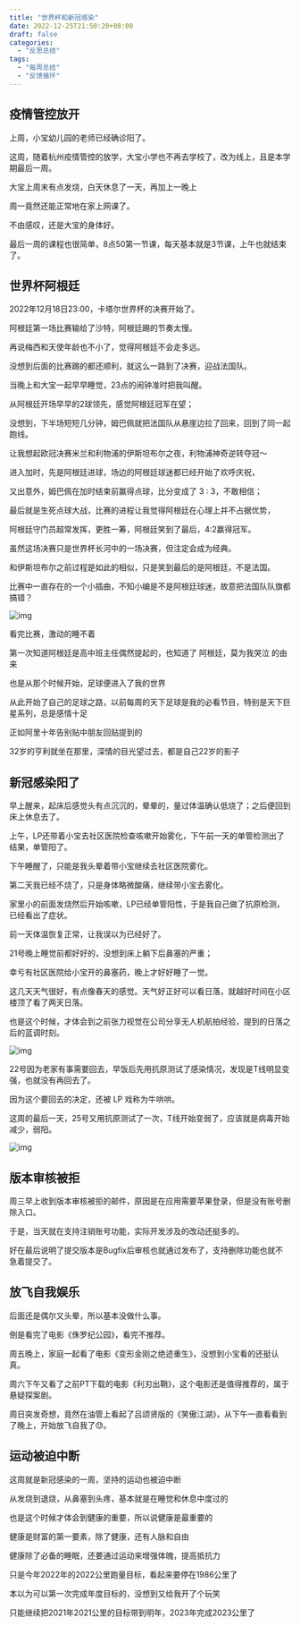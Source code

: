 ```yaml
---
title: "世界杯和新冠感染"
date: 2022-12-25T21:50:20+08:00
draft: false
categories:
  - "反思总结"
tags:
  - "每周总结"
  - "反馈循环"
---
```


## 疫情管控放开

上周，小宝幼儿园的老师已经确诊阳了。

这周，随着杭州疫情管控的放学，大宝小学也不再去学校了，改为线上，且是本学期最后一周。

大宝上周末有点发烧，白天休息了一天，再加上一晚上

周一竟然还能正常地在家上网课了。

不由感叹，还是大宝的身体好。

最后一周的课程也很简单，8点50第一节课，每天基本就是3节课，上午也就结束了。

## 世界杯阿根廷

2022年12月18日23:00，卡塔尔世界杯的决赛开始了。

阿根廷第一场比赛输给了沙特，阿根廷踢的节奏太慢。

再说梅西和天使年龄也不小了，觉得阿根廷不会走多远。

没想到后面的比赛踢的都还顺利，就这么一路到了决赛，迎战法国队。

当晚上和大宝一起早早睡觉，23点的闹钟准时把我叫醒。

从阿根廷开场早早的2球领先，感觉阿根廷冠军在望；

没想到，下半场短短几分钟，姆巴佩就把法国队从悬崖边拉了回来，回到了同一起跑线。

让我想起欧冠决赛米兰和利物浦的伊斯坦布尔之夜，利物浦神奇逆转夺冠～

进入加时，先是阿根廷进球，场边的阿根廷球迷都已经开始了欢呼庆祝，

又出意外，姆巴佩在加时结束前赢得点球，比分变成了 3 : 3，不敢相信；

最后就是生死点球大战，比赛的进程让我觉得阿根廷在心理上并不占据优势，

阿根廷守门员超常发挥，更胜一筹，阿根廷笑到了最后，4:2赢得冠军。

虽然这场决赛只是世界杯长河中的一场决赛，但注定会成为经典。

和伊斯坦布尔之前过程是如此的相似，只是笑到最后的是阿根廷，不是法国。



比赛中一直存在的一个小插曲，不知小编是不是阿根廷球迷，故意把法国队队旗都搞错？

![img](https://cdn.nlark.com/yuque/0/2023/png/177619/1672579329961-542d6cab-39f6-4146-99d6-550a7fbaeae9.png)



看完比赛，激动的睡不着

第一次知道阿根廷是高中班主任偶然提起的，也知道了 阿根廷，莫为我哭泣 的由来

也是从那个时候开始，足球便进入了我的世界

从此开始了自己的足球之路，以前每周的天下足球是我的必看节目，特别是天下巨星系列，总是感情十足

正如阿里十年告别贴中朋友回贴提到的

32岁的亨利就坐在那里，深情的目光望过去，都是自己22岁的影子

## 新冠感染阳了

早上醒来，起床后感觉头有点沉沉的，晕晕的，量过体温确认低烧了；之后便回到床上休息去了。

上午，LP还带着小宝去社区医院检查咳嗽开始雾化，下午前一天的单管检测出了结果，单管阳了。

下午睡醒了，只能是我头晕着带小宝继续去社区医院雾化。

第二天我已经不烧了，只是身体略微酸痛，继续带小宝去雾化。

家里小的前面发烧然后开始咳嗽，LP已经单管阳性，于是我自己做了抗原检测，已经看出了症状。

前一天体温恢复正常，让我误以为已经好了。

21号晚上睡觉前都好好的，没想到床上躺下后鼻塞的严重；

幸亏有社区医院给小宝开的鼻塞药，晚上才好好睡了一觉。

这几天天气很好，有点像春天的感觉。天气好正好可以看日落，就越好时间在小区楼顶了看了两天日落。

也是这个时候，才体会到之前张力视觉在公司分享无人机航拍经验，提到的日落之后的蓝调时刻。

![img](https://cdn.nlark.com/yuque/0/2023/png/177619/1672586256374-fa4fe860-b9a7-4251-a4e5-7465a988550e.png)

22号因为老家有事需要回去，早饭后先用抗原测试了感染情况，发现是T线明显变强，也就没有再回去了。

因为这个要回去的决定，还被 LP 戏称为牛哄哄。

这周的最后一天，25号又用抗原测试了一次，T线开始变弱了，应该就是病毒开始减少，弱阳。

![img](https://cdn.nlark.com/yuque/0/2023/png/177619/1672578571450-94aec815-b774-4d93-9867-570cafa390f4.png)

## 版本审核被拒

周三早上收到版本审核被拒的邮件，原因是在应用需要苹果登录，但是没有账号删除入口。

于是，当天就在支持注销账号功能，实际开发涉及的改动还挺多的。

好在最后说明了提交版本是Bugfix后审核也就通过发布了，支持删除功能也就不急着提交了。

## 放飞自我娱乐

后面还是偶尔又头晕，所以基本没做什么事。

倒是看完了电影《侏罗纪公园》，看完不推荐。

周五晚上，家庭一起看了电影《变形金刚之绝迹重生》，没想到小宝看的还挺认真。

周六下午又看了之前PT下载的电影《利刃出鞘》，这个电影还是值得推荐的，属于悬疑探案剧。

周日突发奇想，竟然在油管上看起了吕颂贤版的《笑傲江湖》，从下午一直看看到了晚上，开始放飞自我了😓。

## 运动被迫中断

这周就是新冠感染的一周，坚持的运动也被迫中断

从发烧到退烧，从鼻塞到头疼，基本就是在睡觉和休息中度过的

也是这个时候才体会到健康的重要，所以说健康是最重要的

健康是财富的第一要素，除了健康，还有人脉和自由

健康除了必备的睡眠，还要通过运动来增强体魄，提高抵抗力

只是今年2022年的2022公里跑量目标，看起来要停在1986公里了

本以为可以第一次完成年度目标的，没想到又给我开了个玩笑

只能继续把2021年2021公里的目标带到明年，2023年完成2023公里了

